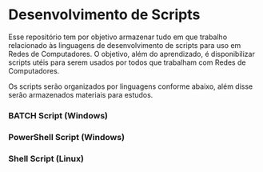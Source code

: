 # Desenvolvimento de Scripts

Esse repositório tem por objetivo armazenar tudo em que trabalho relacionado às linguagens de desenvolvimento de scripts para uso em Redes de Computadores.
O objetivo, além do aprendizado, é disponibilizar scripts utéis para serem usados por todos que trabalham com Redes de Computadores.

Os scripts serão organizados por linguagens conforme abaixo, além disse serão armazenados materiais para estudos.

### BATCH Script (Windows)

### PowerShell Script (Windows)

### Shell Script (Linux)
